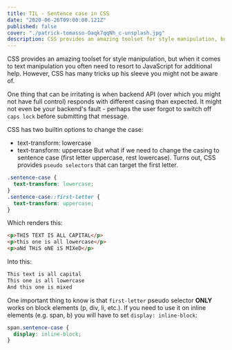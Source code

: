```yaml
---
title: TIL - Sentence case in CSS
date: "2020-06-26T09:00:00.121Z"
published: false
cover: "./patrick-tomasso-Oaqk7qqNh_c-unsplash.jpg"
description: CSS provides an amazing toolset for style manipulation, but when it comes to text manipulation you often need to resort to JavaScript for additional help. However, CSS has many tricks up his sleeve you might not be aware of.
---
```


CSS provides an amazing toolset for style manipulation, but when it comes to text manipulation you often need 
to resort to JavaScript for additional help. However, CSS has many tricks up his sleeve you might not be aware of.

One thing that can be irritating is when backend API (over which you might not have full control) responds with 
different casing than expected. It might not even be your backend's fault - perhaps the user forgot 
to switch off `caps lock` before submitting that message.

CSS has two builtin options to change the case:
* text-transform: lowercase
* text-transform: uppercase
But what if we need to change the casing to sentence case (first letter uppercase, rest lowercase).
Turns out, CSS provides `pseudo selectors` that can target the first letter.

```css
.sentence-case {
  text-transform: lowercase;
}
.sentence-case::first-letter {
  text-transform: uppercase;
}
```

Which renders this:

```html
<p>THIS TEXT IS ALL CAPITAL</p>
<p>this one is all lowercase</p>
<p>aNd THiS oNE iS MIXeD</p>
```

Into this:

```html
This text is all capital
This one is all lowercase
And this one is mixed
```

One important thing to know is that `first-letter` pseudo selector **ONLY** works on block elements (p, div, li, etc.).
If you need to use it on inline elements (e.g. span, b) you will have to set `display: inline-block`:

```css
span.sentence-case {
  display: inline-block;
}
```
